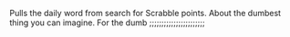 Pulls the daily word from search for Scrabble points. About the dumbest thing you can imagine. For the dumb ;;;;;;;;;;;;;;;;;;;;;;;
